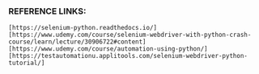 ### REFERENCE LINKS:
    [https://selenium-python.readthedocs.io/]
    [https://www.udemy.com/course/selenium-webdriver-with-python-crash-course/learn/lecture/30906722#content]
    [https://www.udemy.com/course/automation-using-python/]
    [https://testautomationu.applitools.com/selenium-webdriver-python-tutorial/]

